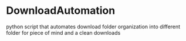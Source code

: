 # DownloadAutomation
python script that automates download folder organization into different folder for piece of mind and a clean downloads
